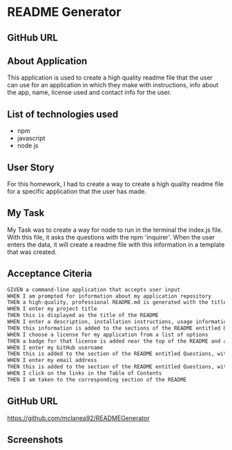 # README Generator

## GitHub URL

## About Application

This application is used to create a high quality readme file that the user can use for an application in which they make with instructions, info about the app, name, license used and contact info for the user.

## List of technologies used

- npm
- javascript
- node js

## User Story

For this homework, I had to create a way to create a high quality readme file for a specific application that the user has made. 

## My Task

My Task was to create a way for node to run in the terminal the index.js file.  With this file, it asks the questions with the npm 'inquirer'.  When the user enters the data, it will create a readme file with this information in a template that was created.

## Acceptance Citeria
```md
GIVEN a command-line application that accepts user input
WHEN I am prompted for information about my application repository
THEN a high-quality, professional README.md is generated with the title of my project and sections entitled Description, Table of Contents, Installation, Usage, License, Contributing, Tests, and Questions
WHEN I enter my project title
THEN this is displayed as the title of the README
WHEN I enter a description, installation instructions, usage information, contribution guidelines, and test instructions
THEN this information is added to the sections of the README entitled Description, Installation, Usage, Contributing, and Tests
WHEN I choose a license for my application from a list of options
THEN a badge for that license is added near the top of the README and a notice is added to the section of the README entitled License that explains which license the application is covered under
WHEN I enter my GitHub username
THEN this is added to the section of the README entitled Questions, with a link to my GitHub profile
WHEN I enter my email address
THEN this is added to the section of the README entitled Questions, with instructions on how to reach me with additional questions
WHEN I click on the links in the Table of Contents
THEN I am taken to the corresponding section of the README
```

## GitHub URL

https://github.com/mclanea92/READMEGenerator

## Screenshots